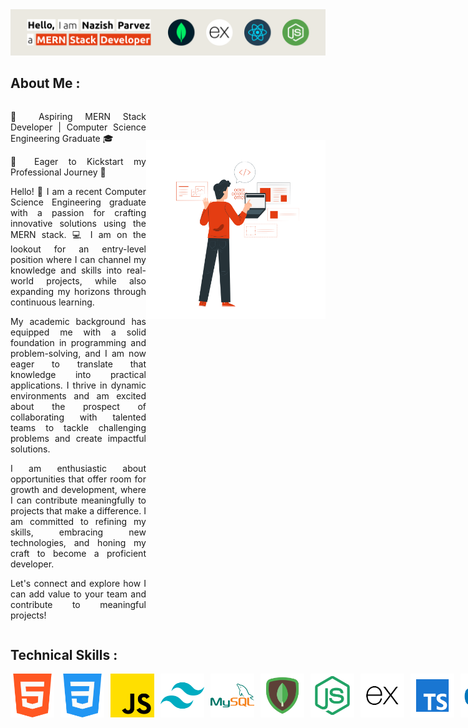 <body>

<div>
    <img src="banner.svg" alt="Banner">
</div>

<div>
    <h2>About Me : </h1>

<div style="display: flex;">
<div style="width: 60%; text-align: justify;">
<p>🚀 Aspiring MERN Stack Developer | Computer Science Engineering Graduate 🎓

🌟 Eager to Kickstart my Professional Journey 🌟

Hello! 👋 I am a recent Computer Science Engineering graduate with a passion for crafting innovative solutions using the MERN stack. 💻 I am on the lookout for an entry-level position where I can channel my knowledge and skills into real-world projects, while also expanding my horizons through continuous learning.

My academic background has equipped me with a solid foundation in programming and problem-solving, and I am now eager to translate that knowledge into practical applications. I thrive in dynamic environments and am excited about the prospect of collaborating with talented teams to tackle challenging problems and create impactful solutions.

I am enthusiastic about opportunities that offer room for growth and development, where I can contribute meaningfully to projects that make a difference. I am committed to refining my skills, embracing new technologies, and honing my craft to become a proficient developer.

Let's connect and explore how I can add value to your team and contribute to meaningful projects!</p>

</div>

<div style="width: 400px; height: 400px; margin-top: 60px">
    <img src="coder.png" alt="Coder">
</div>
</div>
</div>

<div>
    <h2>Technical Skills : </h2>


<div style="width: 100px;">
<div style="display: flex; gap: 10px; ">
 <img src="./assets/1.png" alt="Banner" style="width:70px; height:70px;">
 <img src="./assets/2.png" alt="Banner" style="width:70px; height:70px;">
 <img src="./assets/3.png" alt="Banner" style="width:70px; height:70px;">
 <img src="./assets/4.png" alt="" style="width:70px; height:70px;">
 <img src="./assets/5.png" alt="" style="width:70px; height:70px;">
 <img src="./assets/6.png" alt="" style="width:70px; height:70px;">
 <img src="./assets/7.png" alt="" style="width:70px; height:70px;">
 <img src="./assets/8.png" alt="" style="width:70px; height:70px;">
 <img src="./assets/9.png" alt="" style="width:70px; height:70px;">
 <img src="./assets/10.png" alt="" style="width:70px; height:70px;">
 <img src="./assets/11.png" alt="" style="width:70px; height:70px;">
 <img src="./assets/12.png" alt="" style="width:70px; height:70px;">
 <img src="./assets/13.png" alt="" style="width:70px; height:70px;">
 <img src="./assets/14.png" alt="" style="width:70px; height:70px;">
 <img src="./assets/15.png" alt="" style="width:70px; height:70px;">
 <img src="./assets/16.png" alt="" style="width:70px; height:70px;">
 <img src="./assets/17.png" alt="" style="width:70px; height:70px;">
</div>
</div>
</div>

</body>
